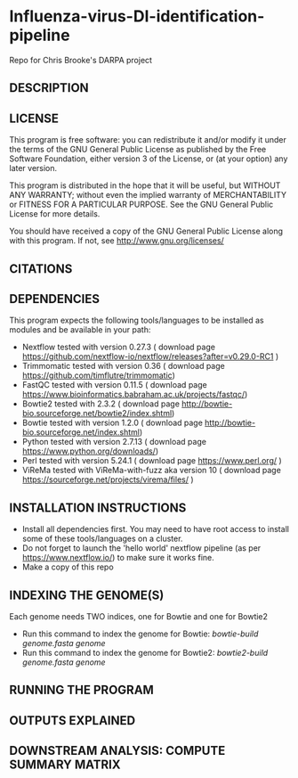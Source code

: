 # Influenza-virus-DI-identification-pipeline
Repo for Chris Brooke's DARPA project

DESCRIPTION
------------------------------


LICENSE
------------------------------

This program is free software: you can redistribute it and/or modify it under the terms of the GNU General Public License as published by the Free Software Foundation, either version 3 of the License, or (at your option) any later version.

This program is distributed in the hope that it will be useful, but WITHOUT ANY WARRANTY; without even the implied warranty of MERCHANTABILITY or FITNESS FOR A PARTICULAR PURPOSE.  See the GNU General Public License for more details.

You should have received a copy of the GNU General Public License along with this program.  If not, see <http://www.gnu.org/licenses/>

CITATIONS
------------------------------



DEPENDENCIES
------------------------------

This program expects the following tools/languages to be installed as modules and be available in your path:

- Nextflow    tested with version 0.27.3 ( download page https://github.com/nextflow-io/nextflow/releases?after=v0.29.0-RC1 )
- Trimmomatic tested with version 0.36 ( download page https://github.com/timflutre/trimmomatic)
- FastQC      tested with version 0.11.5  ( download page https://www.bioinformatics.babraham.ac.uk/projects/fastqc/)
- Bowtie2     tested with 2.3.2 ( download page  http://bowtie-bio.sourceforge.net/bowtie2/index.shtml)
- Bowtie      tested with version 1.2.0 ( download page http://bowtie-bio.sourceforge.net/index.shtml)
- Python      tested with version 2.7.13 ( download page https://www.python.org/downloads/)
- Perl        tested with version 5.24.1  ( download page https://www.perl.org/ )
- ViReMa      tested with ViReMa-with-fuzz aka version 10 ( download page https://sourceforge.net/projects/virema/files/ )


INSTALLATION INSTRUCTIONS
------------------------------
- Install all dependencies first. You may need to have root access to install some of these tools/languages on a cluster.
- Do not forget to launch the 'hello world' nextflow pipeline (as per https://www.nextflow.io/) to make sure it works fine.
- Make a copy of this repo


INDEXING THE GENOME(S)
------------------------------
Each genome needs TWO indices, one for Bowtie and one for Bowtie2

- Run this command to index the genome for Bowtie: <i>bowtie-build genome.fasta genome </i>
- Run this command to index the genome for Bowtie2: <i>bowtie2-build genome.fasta genome </i>

RUNNING THE PROGRAM
------------------------------


OUTPUTS EXPLAINED
------------------------------


DOWNSTREAM ANALYSIS: COMPUTE SUMMARY MATRIX
------------------------------
